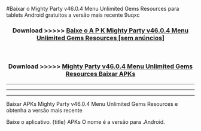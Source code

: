 #Baixar o Mighty Party v46.0.4 Menu Unlimited Gems Resources   para tablets Android gratuitos a versão mais recente 9uqxc


<div align="center">
<h3>Download >>>>> <a href="https://pt-web.web.app/?pt= Mighty Party v46.0.4 Menu Unlimited Gems Resources ">Baixe o A P K Mighty Party v46.0.4 Menu Unlimited Gems Resources  [sem anúncios]</a></h3><br>

<h3>Download >>>>> <a href="https://pt-web.web.app/?pt= Mighty Party v46.0.4 Menu Unlimited Gems Resources ">Mighty Party v46.0.4 Menu Unlimited Gems Resources  Baixar APKs</a></h3>
</div>

----------------------------------------------------------

----------------------------------------------------------

----------------------------------------------------------

Baixar APKs Mighty Party v46.0.4 Menu Unlimited Gems Resources  e obtenha a versão mais recente

Baixe o aplicativo. {title} APKs O nome é a versão para .Android.


